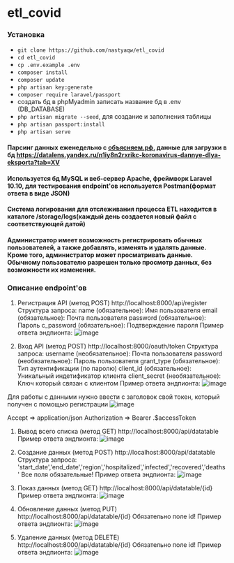# etl_covid

### Установка

- ```git clone https://github.com/nastyaqw/etl_covid```
- ```cd etl_covid```
- ```cp .env.example .env```
- ```composer install```
- ```composer update```
- ```php artisan key:generate```
- ```composer require laravel/passport```
- создать бд в  phpMyadmin записать название бд в .env (DB_DATABASE)
- ```php artisan migrate --seed```, для создание и заполнения таблицы
- ```php artisan passport:install```
- ```php artisan serve```

#### Парсинг данных еженедельно с [объясняем.рф](https://xn--90aivcdt6dxbc.xn--p1ai/stopkoronavirus/), данные для загрузки в бд https://datalens.yandex.ru/n1iy8n2rxrikc-koronavirus-dannye-dlya-eksporta?tab=XV
#### Используется бд MySQL и веб-сервер Apache, фреймворк Laravel 10.10, для тестирования endpoint'ов используется Postman(формат ответа в виде JSON)
#### Система логирования для отслеживания процесса ETL находится в каталоге /storage/logs(каждый день создается новый файл с соответствующей датой)
#### Администратор имеет возможность регистрировать обычных пользователей, а также добавлять, изменять и удалять данные. Кроме того, администратор может просматривать данные. Обычному пользователю разрешен только просмотр данных, без возможности их изменения.

### Описание endpoint'ов
1.	Регистрация API (метод POST)  http://localhost:8000/api/register
Структура запроса:
name (обязательное): Имя пользователя
email (обязательное): Почта пользователя
password (обязательное): Пароль
c_password (обязательное): Подтверждение пароля
Пример ответа эндпионта:
 ![image](https://github.com/nastyaqw/etl_covid/assets/79269539/30a49b1e-73c6-4be2-abdb-bf1a8a8415ae)

2.	Вход API (метод POST)  http://localhost:8000/oauth/token
Структура запроса:
username (необязательное): Почта пользователя
password (необязательное): Пароль пользователя
grant_type (обязательное): Тип аутентификации (по паролю)
client_id (обязательное): Уникальный индетификатор клиента
client_secret (необязательное): Ключ который связан с клиентом
Пример ответа эндпионта:
![image](https://github.com/nastyaqw/etl_covid/assets/79269539/3ab98fb6-a867-4cea-92df-9dc15d6df936)

Для работы с данными нужно ввести с заголовок свой токен, который получен с помощью регистрации
 ![image](https://github.com/nastyaqw/etl_covid/assets/79269539/4ddd12e9-9d82-4f7b-897d-1328027c62be)

Accept => application/json
Authorization => Bearer .$accessToken
1.	Вывод всего списка (метод GET)  http://localhost:8000/api/datatable
Пример ответа эндпионта:
 ![image](https://github.com/nastyaqw/etl_covid/assets/79269539/cc766f06-3a3a-4bc5-874a-354d5781719e)

2.	Создание данных (метод POST)  http://localhost:8000/api/datatable
Структура запроса: 'start_date','end_date','region','hospitalized','infected','recovered','deaths'
Все поля обязательные! 
Пример ответа эндпионта:
 ![image](https://github.com/nastyaqw/etl_covid/assets/79269539/f0bc5d42-52c3-4318-b46c-7b562c466a4e)

3.	Показ данных (метод GET)  http://localhost:8000/api/datatable/{id}
Пример ответа эндпионта:
 ![image](https://github.com/nastyaqw/etl_covid/assets/79269539/9bea71f1-fd53-4ba1-9933-b8e28482fa28)

4.	Обновление данных (метод PUT)  http://localhost:8000/api/datatable/{id}
Обязательно поле id!
Пример ответа эндпионта:
 ![image](https://github.com/nastyaqw/etl_covid/assets/79269539/220c85ab-fd1b-4216-9cf4-98ff1ae0edea)

5.	Удаление данных (метод DELETE) http://localhost:8000/api/datatable/{id}
Обязательно поле id!
Пример ответа эндпионта:
 ![image](https://github.com/nastyaqw/etl_covid/assets/79269539/14917c8a-989c-45d0-85f8-e9e8bdc535b2)


